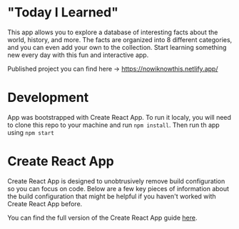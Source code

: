 # "Today I Learned"

This app allows you to explore a database of interesting facts about the world, history, and more. The facts are organized into 8 different categories, and you can even add your own to the collection. Start learning something new every day with this fun and interactive app.

Published project you can find here -> https://nowiknowthis.netlify.app/

# Development
App was bootstrapped with Create React App. To run it localy, you will need to clone this repo to your machine and run `npm install`. Then run th app using `npm start`

# Create React App
Create React App is designed to unobtrusively remove build configuration so you can focus on code. Below are a few key pieces of information about the build configuration that might be helpful if you haven't worked with Create React App before.

You can find the full version of the Create React App guide [here](https://github.com/facebook/create-react-app).
